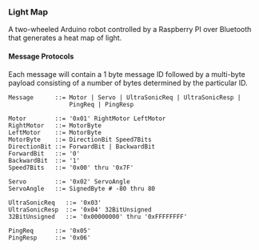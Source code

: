 ### Light Map ###
A two-wheeled Arduino robot controlled by a Raspberry PI over Bluetooth that generates a heat map of light.

#### Message Protocols ####
Each message will contain a 1 byte message ID followed by a multi-byte
payload consisting of a number of bytes determined by the particular ID.

```
Message      ::= Motor | Servo | UltraSonicReq | UltraSonicResp |
                 PingReq | PingResp

Motor        ::= '0x01' RightMotor LeftMotor
RightMotor   ::= MotorByte
LeftMotor    ::= MotorByte
MotorByte    ::= DirectionBit Speed7Bits
DirectionBit ::= ForwardBit | BackwardBit
ForwardBit   ::= '0'
BackwardBit  ::= '1'
Speed7Bits   ::= '0x00' thru '0x7F'

Servo        ::= '0x02' ServoAngle
ServoAngle   ::= SignedByte # -80 thru 80

UltraSonicReq   ::= '0x03'
UltraSonicResp  ::= '0x04' 32BitUnsigned
32BitUnsigned   ::= '0x00000000' thru '0xFFFFFFFF'

PingReq      ::= '0x05'
PingResp     ::= '0x06'
```
